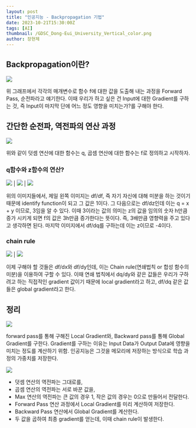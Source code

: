 ```yaml
---
layout: post
title: "인공지능 - Backpropagation 기법"
date: 2023-10-21T15:30:00Z
tags: [AI]
thumbnail: /GDSC_Dong-Eui_University_Vertical_color.png
author: 장현제
---
```


## Backpropagation이란?

![](./assets/img/AI/[ai]graph.png)

위 그래프에서 각각의 매개변수로 함수 f에 대한 값을 도출해 내는 과정을 Forward Pass, 순전파라고 얘기한다. 이때 우리가 하고 싶은 건 Input에 대한 Gradient를 구하는 것, 즉 Input이 마지막 단에 어느 정도 영향을 미치는가?를 구해야 한다.

## 간단한 순전파, 역전파의 연산 과정

![](./assets/img/AI/function.png)

위와 같이 덧셈 연산에 대한 함수는 q, 곱셈 연산에 대한 함수는 f로 정의하고 시작하자.

### q함수와 z함수의 연산?

![](./assets/img/AI/identify.png) | ![](./assets/img/AI/dfdz.png) | ![](./assets/img/AI/dfdq.png)

위의 이미지들에서, 제일 왼쪽 이미지는 df/df, 즉 자기 자신에 대해 미분을 하는 것이기 때문에 identify function이 되고 그 값은 1이다.
그 다음으로는 df/dz인데 이는 q = x + y 이므로, 3임을 알 수 있다.
이때 3이라는 값의 의미는 z의 값을 임의의 숫자 h만큼 증가 시키게 되면 f의 값은 3h만큼 증가한다는 뜻이다. 즉, 3배만큼 영향력을 주고 있다고 생각하면 된다.
마지막 이미지에서 df/dq를 구하는데 이는 z이므로 -4이다.

### chain rule

![](./assets/img/AI/dfdy.png) | ![](./assets/img/AI/dfdx.png)

이제 구해야 할 것들은 df/dx와 df/dy인데, 이는 Chain rule(연쇄법칙 or 합성 함수의 미분)을 이용하여 구할 수 있다.
이때 연쇄 법칙에서 dq/dy와 같은 값들은 우리가 구하려고 하는 직접적인 gradient 값이기 때문에 local gradient라고 하고, df/dq 같은 값들은 global gradient라고 한다.

## 정리

![](./assets/img/AI/[ai]backward_pass.png)

forward pass를 통해 구해진 Local Gradient와, Backward pass를 통해 Global Gradient를 구한다.
Gradient를 구하는 이유는 Input Data가 Output Data에 영향을 미치는 정도를 계산하기 위함.
인공지능은 그것을 메모리에 저장하는 방식으로 학습 과정의 가중치를 저장한다.

![](./assets/img/AI/[ai]flow.png)

- 덧셈 연산의 역전파는 그대로를,
- 곱셈 연산의 역전파는 서로 바꾼 값을,
- Max 연산의 역전파는 큰 값의 경우 1, 작은 값의 경우는 0으로 만들어서 전달한다.
- Forward Pass 연산 과정에서 Local Gradient를 미리 계산하여 저장한다.
- Backward Pass 연산에서 Global Gradient를 계산한다.
- 두 값을 곱하여 최종 gradient를 얻는데, 이때 chain rule이 발생한다.
